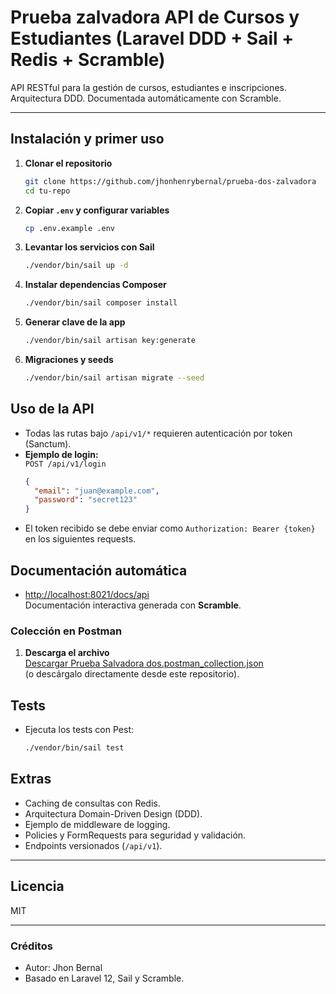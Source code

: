 # Prueba zalvadora API de Cursos y Estudiantes (Laravel DDD + Sail + Redis + Scramble)

API RESTful para la gestión de cursos, estudiantes e inscripciones.  
Arquitectura DDD. Documentada automáticamente con Scramble.

---

## Instalación y primer uso

1. **Clonar el repositorio**
    ```bash
    git clone https://github.com/jhonhenrybernal/prueba-dos-zalvadora
    cd tu-repo
    ```

2. **Copiar `.env` y configurar variables**
    ```bash
    cp .env.example .env
    ```

3. **Levantar los servicios con Sail**
    ```bash
    ./vendor/bin/sail up -d
    ```

4. **Instalar dependencias Composer**
    ```bash
    ./vendor/bin/sail composer install
    ```

5. **Generar clave de la app**
    ```bash
    ./vendor/bin/sail artisan key:generate
    ```

6. **Migraciones y seeds**
    ```bash
    ./vendor/bin/sail artisan migrate --seed
    ```

## Uso de la API

- Todas las rutas bajo `/api/v1/*` requieren autenticación por token (Sanctum).
- **Ejemplo de login:**  
  `POST /api/v1/login`
    ```json
    {
      "email": "juan@example.com",
      "password": "secret123"
    }
    ```
- El token recibido se debe enviar como `Authorization: Bearer {token}` en los siguientes requests.

## Documentación automática

- [http://localhost:8021/docs/api](http://localhost:8021/docs/api)  
  Documentación interactiva generada con **Scramble**.


### Colección en Postman

1. **Descarga el archivo**  
   [Descargar Prueba Salvadora dos.postman_collection.json](./Prueba%20Salvadora%20dos.postman_collection.json)  
   (o descárgalo directamente desde este repositorio).


## Tests

- Ejecuta los tests con Pest:
    ```bash
    ./vendor/bin/sail test
    ```

## Extras

- Caching de consultas con Redis.
- Arquitectura Domain-Driven Design (DDD).
- Ejemplo de middleware de logging.
- Policies y FormRequests para seguridad y validación.
- Endpoints versionados (`/api/v1`).

---

## Licencia

MIT

---

### Créditos

- Autor: Jhon Bernal
- Basado en Laravel 12, Sail y Scramble.
